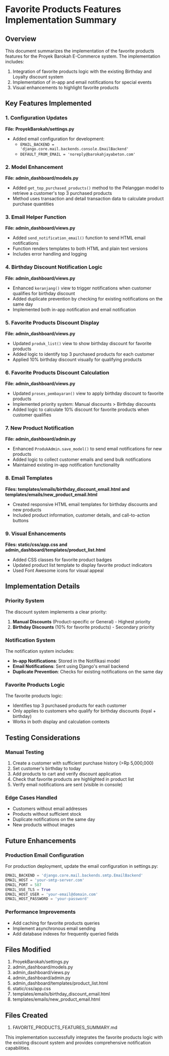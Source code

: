 # Favorite Products Features Implementation Summary

## Overview
This document summarizes the implementation of the favorite products features for the Proyek Barokah E-Commerce system. The implementation includes:

1. Integration of favorite products logic with the existing Birthday and Loyalty discount system
2. Implementation of in-app and email notifications for special events
3. Visual enhancements to highlight favorite products

## Key Features Implemented

### 1. Configuration Updates
**File: ProyekBarokah/settings.py**
- Added email configuration for development:
  - `EMAIL_BACKEND = 'django.core.mail.backends.console.EmailBackend'`
  - `DEFAULT_FROM_EMAIL = 'noreply@barokahjayabeton.com'`

### 2. Model Enhancement
**File: admin_dashboard/models.py**
- Added `get_top_purchased_products()` method to the Pelanggan model to retrieve a customer's top 3 purchased products
- Method uses transaction and detail transaction data to calculate product purchase quantities

### 3. Email Helper Function
**File: admin_dashboard/views.py**
- Added `send_notification_email()` function to send HTML email notifications
- Function renders templates to both HTML and plain text versions
- Includes error handling and logging

### 4. Birthday Discount Notification Logic
**File: admin_dashboard/views.py**
- Enhanced `keranjang()` view to trigger notifications when customer qualifies for birthday discount
- Added duplicate prevention by checking for existing notifications on the same day
- Implemented both in-app notification and email notification

### 5. Favorite Products Discount Display
**File: admin_dashboard/views.py**
- Updated `produk_list()` view to show birthday discount for favorite products
- Added logic to identify top 3 purchased products for each customer
- Applied 10% birthday discount visually for qualifying products

### 6. Favorite Products Discount Calculation
**File: admin_dashboard/views.py**
- Updated `proses_pembayaran()` view to apply birthday discount to favorite products
- Implemented priority system: Manual discounts > Birthday discounts
- Added logic to calculate 10% discount for favorite products when customer qualifies

### 7. New Product Notification
**File: admin_dashboard/admin.py**
- Enhanced `ProdukAdmin.save_model()` to send email notifications for new products
- Added logic to collect customer emails and send bulk notifications
- Maintained existing in-app notification functionality

### 8. Email Templates
**Files: templates/emails/birthday_discount_email.html and templates/emails/new_product_email.html**
- Created responsive HTML email templates for birthday discounts and new products
- Included product information, customer details, and call-to-action buttons

### 9. Visual Enhancements
**Files: static/css/app.css and admin_dashboard/templates/product_list.html**
- Added CSS classes for favorite product badges
- Updated product list template to display favorite product indicators
- Used Font Awesome icons for visual appeal

## Implementation Details

### Priority System
The discount system implements a clear priority:
1. **Manual Discounts** (Product-specific or General) - Highest priority
2. **Birthday Discounts** (10% for favorite products) - Secondary priority

### Notification System
The notification system includes:
- **In-app Notifications**: Stored in the Notifikasi model
- **Email Notifications**: Sent using Django's email backend
- **Duplicate Prevention**: Checks for existing notifications on the same day

### Favorite Products Logic
The favorite products logic:
- Identifies top 3 purchased products for each customer
- Only applies to customers who qualify for birthday discounts (loyal + birthday)
- Works in both display and calculation contexts

## Testing Considerations

### Manual Testing
1. Create a customer with sufficient purchase history (>Rp 5,000,000)
2. Set customer's birthday to today
3. Add products to cart and verify discount application
4. Check that favorite products are highlighted in product list
5. Verify email notifications are sent (visible in console)

### Edge Cases Handled
- Customers without email addresses
- Products without sufficient stock
- Duplicate notifications on the same day
- New products without images

## Future Enhancements

### Production Email Configuration
For production deployment, update the email configuration in settings.py:
```python
EMAIL_BACKEND = 'django.core.mail.backends.smtp.EmailBackend'
EMAIL_HOST = 'your-smtp-server.com'
EMAIL_PORT = 587
EMAIL_USE_TLS = True
EMAIL_HOST_USER = 'your-email@domain.com'
EMAIL_HOST_PASSWORD = 'your-password'
```

### Performance Improvements
- Add caching for favorite products queries
- Implement asynchronous email sending
- Add database indexes for frequently queried fields

## Files Modified
1. ProyekBarokah/settings.py
2. admin_dashboard/models.py
3. admin_dashboard/views.py
4. admin_dashboard/admin.py
5. admin_dashboard/templates/product_list.html
6. static/css/app.css
7. templates/emails/birthday_discount_email.html
8. templates/emails/new_product_email.html

## Files Created
1. FAVORITE_PRODUCTS_FEATURES_SUMMARY.md

This implementation successfully integrates the favorite products logic with the existing discount system and provides comprehensive notification capabilities.